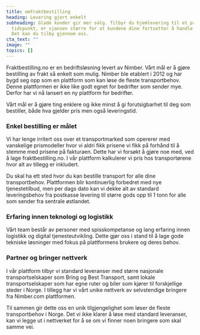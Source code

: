 ```yaml
---
title: omfraktbestilling
heading: Levering gjort enkelt
subheading: Glade kunder gir mer salg. Tilbyr du hjemlevering til et presist
  tidspunkt, er sjansen større for at kundene dine fortsetter å handle hos deg.
  Det kan du tilby gjennom oss.
cta_text: ""
image: ""
topics: []
---
```

Fraktbestilling.no er en bedriftsløsning levert av Nimber. Vårt mål er å gjøre bestilling av frakt så enkelt som mulig. Nimber ble etablert i 2012 og har bygd seg opp som en plattform som kan løse de fleste transportbehov. Denne plattformen er ikke like godt egnet for bedrifter som sender mye. Derfor har vi nå lansert en ny plattform for bedrifter. 

Vårt mål er å gjøre ting enklere og ikke minst å gi forutsigbarhet til deg som bestiller, både hva gjelder pris men også leveringstid.

### **Enkel bestilling er målet**

Vi har lenge irritert oss over et transportmarked som opererer med vanskelige prismodeller hvor vi aldri fikk prisene vi fikk på forhånd til å stemme med prisene på fakturaen. Dette har vi forsøkt å gjøre noe med, ved å lage fraktbestilling.no. I vår plattform kalkulerer vi pris hos transportørene hvor alt av tillegg er inkludert.

Du skal ha ett sted hvor du kan bestille transport for alle dine transportbehov. Plattformen blir kontinuerlig forbedret med nye tjenestetilbud, men per dags dato kan vi dekke alt av standard leveringsbehov fra postkasse levering til større gods opp til 1 tonn for alle som sender fra sentrale østlandet. 

### **Erfaring innen teknologi og logistikk**

Vårt team består av personer med spisskompetanse og lang erfaring innen logistikk og digital tjenesteutvikling. Dette gjør oss i stand til å lage gode tekniske løsninger med fokus på plattformens brukere og deres behov. 

### **Partner og bringer nettverk**

I vår plattform tilbyr vi standard leveranser med større nasjonale transportselskaper som Bring og Best Transport, samt lokale transportselskaper som har egne ruter og biler som kjører til forskjellige steder i Norge. I tillegg har vi vårt unike nettverk av selvstendige bringere fra Nimber.com plattformen.

Til sammen gir dette oss en unik tilgjengelighet som løser de fleste transportbehov i Norge. Det vi ikke klarer å løse med standard leveranser, kan vi legge ut i nettverket for å se om vi finner noen bringere som skal samme vei.